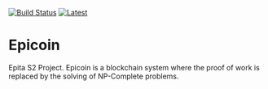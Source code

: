[![Build Status](https://travis-ci.org/f-u-corp/Epicoin.svg?branch=(re)struct)](https://travis-ci.org/f-u-corp/Epicoin) [![Latest](http://github-release-version.herokuapp.com/github/f-u-corp/Epicoin/release.svg?style=flat)](https://github.com/f-u-corp/Epicoin/releases/latest)
# Epicoin
Epita S2 Project. Epicoin is a blockchain system where the proof of work is replaced by the solving of NP-Complete problems.
